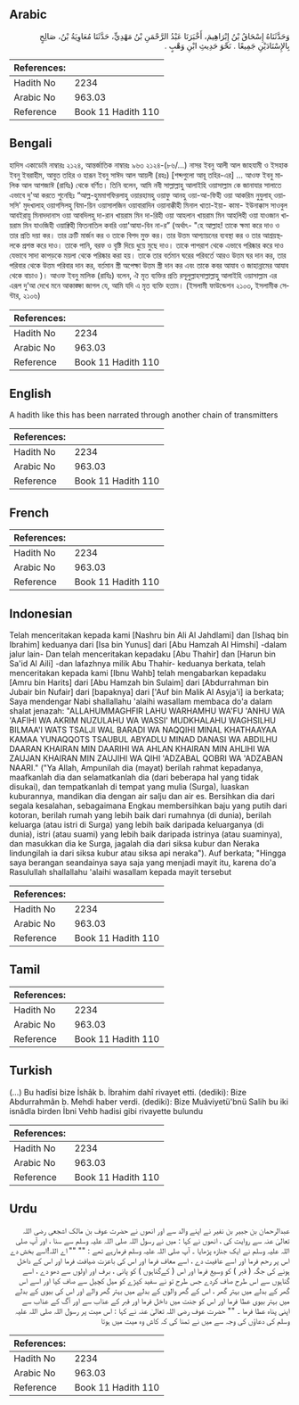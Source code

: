 ## Arabic


<div dir="rtl" lang="ar" style={{fontSize:'larger',backgroundColor:'#f8f9fa',padding:20}}>
وَحَدَّثَنَاهُ إِسْحَاقُ بْنُ إِبْرَاهِيمَ، أَخْبَرَنَا عَبْدُ الرَّحْمَنِ بْنُ مَهْدِيٍّ، حَدَّثَنَا مُعَاوِيَةُ بْنُ، صَالِحٍ بِالإِسْنَادَيْنِ جَمِيعًا ‏.‏ نَحْوَ حَدِيثِ ابْنِ وَهْبٍ ‏.‏
</div>
<div style={{backgroundColor:'#f8f9fa',padding:20, marginBottom: 10}}><table> <thead> <tr> <th>References:</th> <th></th> </tr> </thead> <tbody><tr><td>Hadith No</td><td>2234</td></tr><tr><td>Arabic No</td><td>963.03</td></tr><tr><td>Reference</td><td>Book 11 Hadith 110</td></tr></tbody></table></div>

## Bengali


<div dir="ltr" lang="bn" style={{fontSize:'larger',backgroundColor:'#f8f9fa',padding:20}}>
হাদিস একাডেমি নাম্বারঃ ২১২৪, আন্তর্জাতিক নাম্বারঃ ৯৬৩ ২১২৪-(৮৬/...) নাসর ইবনু আলী আল জাহযামী ও ইসহাক ইবনু ইবরাহীম, আবুত তহির ও হারূন ইবনু সাঈদ আল আয়লী (রহঃ) [শব্দগুলো আবূ তহির-এর] ... আওফ ইবনু মালিক আল আশজাঈ (রাযিঃ) থেকে বর্ণিত। তিনি বলেন, আমি নবী সাল্লাল্লাহু আলাইহি ওয়াসাল্লাম কে জানাযার সালাতে এভাবে দু'আ করতে শুনেছিঃ “আল্ল-হুমমাগফিরলাহু ওয়ারহামহু ওয়াফু আনহু ওয়া-আ-ফিহী ওয়া আকরিম নুযুলাহ্‌ ওয়াসসি' মুদখালাহ্‌ ওয়াগসিলহু বিমা-য়িন ওয়াসালজিন ওয়াবারাদিন ওয়ানাক্কীহী মিনাল খাতা-ইয়া- কামা- ইউনাক্কাস সাওবুল আবইরায়ু মিনাদদানাস ওয়া আবদিলহু দা-রান খায়রাম মিন দা-রিহী ওয়া আহলান খায়রাম মিন আহলিহী ওয়া যাওজান খায়রাম মিন যাওজিহী ওয়াক্বিহী ফিতনাতিল কবরি ওয়া'আযা-বিন না-র” (অর্থাৎ- "হে আল্লাহ! তাকে ক্ষমা করে দাও ও তার প্রতি দয়া কর। তার ক্রটি মার্জন কর ও তাকে বিপদ মুক্ত কর। তার উত্তম আপ্যায়নের ব্যবস্থা কর ও তার আশ্রয়স্থলকে প্রশস্ত করে দাও। তাকে পানি, বরফ ও বৃষ্টি দিয়ে ধুয়ে মুছে দাও। তাকে পাপরাশ থেকে এভাবে পরিষ্কার করে দাও যেভাবে সাদা কাপড়কে ময়লা থেকে পরিষ্কার করা হয়। তাকে তার বর্তমান ঘরের পরিবর্তে আরও উত্তম ঘর দান কর, তার পরিবার থেকে উত্তম পরিবার দান কর, বর্তমান স্ত্রী অপেক্ষা উত্তম স্ত্রী দান কর এবং তাকে কবর আযাব ও জাহান্নামের আযাব থেকে বাচাও )। আওফ ইবনু মালিক (রাযিঃ) বলেন, ঐ মৃত ব্যক্তির প্রতি রসূলুল্লাহসাল্লাল্লাহু আলাইহি ওয়াসাল্লাম এর এরূপ দু’আ দেখে মনে আকাঙ্ক্ষা জাগল যে, আমি যদি এ মৃত ব্যক্তি হতাম। (ইসলামী ফাউন্ডেশন ২১০৩, ইসলামীক সেন্টার, ২১০৬)
</div>
<div style={{backgroundColor:'#f8f9fa',padding:20, marginBottom: 10}}><table> <thead> <tr> <th>References:</th> <th></th> </tr> </thead> <tbody><tr><td>Hadith No</td><td>2234</td></tr><tr><td>Arabic No</td><td>963.03</td></tr><tr><td>Reference</td><td>Book 11 Hadith 110</td></tr></tbody></table></div>

## English


<div dir="ltr" lang="en" style={{fontSize:'larger',backgroundColor:'#f8f9fa',padding:20}}>
A hadith like this has been narrated through another chain of transmitters
</div>
<div style={{backgroundColor:'#f8f9fa',padding:20, marginBottom: 10}}><table> <thead> <tr> <th>References:</th> <th></th> </tr> </thead> <tbody><tr><td>Hadith No</td><td>2234</td></tr><tr><td>Arabic No</td><td>963.03</td></tr><tr><td>Reference</td><td>Book 11 Hadith 110</td></tr></tbody></table></div>

## French


<div dir="ltr" lang="fr" style={{fontSize:'larger',backgroundColor:'#f8f9fa',padding:20}}>

</div>
<div style={{backgroundColor:'#f8f9fa',padding:20, marginBottom: 10}}><table> <thead> <tr> <th>References:</th> <th></th> </tr> </thead> <tbody><tr><td>Hadith No</td><td>2234</td></tr><tr><td>Arabic No</td><td>963.03</td></tr><tr><td>Reference</td><td>Book 11 Hadith 110</td></tr></tbody></table></div>

## Indonesian


<div dir="ltr" lang="id" style={{fontSize:'larger',backgroundColor:'#f8f9fa',padding:20}}>
Telah menceritakan kepada kami [Nashru bin Ali Al Jahdlami] dan [Ishaq bin Ibrahim] keduanya dari [Isa bin Yunus] dari [Abu Hamzah Al Himshi] -dalam jalur lain- Dan telah menceritakan kepadaku [Abu Thahir] dan [Harun bin Sa'id Al Aili] -dan lafazhnya milik Abu Thahir- keduanya berkata, telah menceritakan kepada kami [Ibnu Wahb] telah mengabarkan kepadaku [Amru bin Harits] dari [Abu Hamzah bin Sulaim] dari [Abdurrahman bin Jubair bin Nufair] dari [bapaknya] dari ['Auf bin Malik Al Asyja'i] ia berkata; Saya mendengar Nabi shallallahu 'alaihi wasallam membaca do'a dalam shalat jenazah: "ALLAHUMMAGHFIR LAHU WARHAMHU WA'FU 'ANHU WA 'AAFIHI WA AKRIM NUZULAHU WA WASSI' MUDKHALAHU WAGHSILHU BILMAA'I WATS TSALJI WAL BARADI WA NAQQIHI MINAL KHATHAAYAA KAMAA YUNAQQOTS TSAUBUL ABYADLU MINAD DANASI WA ABDILHU DAARAN KHAIRAN MIN DAARIHI WA AHLAN KHAIRAN MIN AHLIHI WA ZAUJAN KHAIRAN MIN ZAUJIHI WA QIHI 'ADZABAL QOBRI WA 'ADZABAN NAARI." ("Ya Allah, Ampunilah dia (mayat) berilah rahmat kepadanya, maafkanlah dia dan selamatkanlah dia (dari beberapa hal yang tidak disukai), dan tempatkanlah di tempat yang mulia (Surga), luaskan kuburannya, mandikan dia dengan air salju dan air es. Bersihkan dia dari segala kesalahan, sebagaimana Engkau membersihkan baju yang putih dari kotoran, berilah rumah yang lebih baik dari rumahnya (di dunia), berilah keluarga (atau istri di Surga) yang lebih baik daripada keluarganya (di dunia), istri (atau suami) yang lebih baik daripada istrinya (atau suaminya), dan masukkan dia ke Surga, jagalah dia dari siksa kubur dan Neraka lindungilah ia dari siksa kubur atau siksa api neraka"). Auf berkata; "Hingga saya berangan seandainya saya saja yang menjadi mayit itu, karena do'a Rasulullah shallallahu 'alaihi wasallam kepada mayit tersebut
</div>
<div style={{backgroundColor:'#f8f9fa',padding:20, marginBottom: 10}}><table> <thead> <tr> <th>References:</th> <th></th> </tr> </thead> <tbody><tr><td>Hadith No</td><td>2234</td></tr><tr><td>Arabic No</td><td>963.03</td></tr><tr><td>Reference</td><td>Book 11 Hadith 110</td></tr></tbody></table></div>

## Tamil


<div dir="ltr" lang="ta" style={{fontSize:'larger',backgroundColor:'#f8f9fa',padding:20}}>

</div>
<div style={{backgroundColor:'#f8f9fa',padding:20, marginBottom: 10}}><table> <thead> <tr> <th>References:</th> <th></th> </tr> </thead> <tbody><tr><td>Hadith No</td><td>2234</td></tr><tr><td>Arabic No</td><td>963.03</td></tr><tr><td>Reference</td><td>Book 11 Hadith 110</td></tr></tbody></table></div>

## Turkish


<div dir="ltr" lang="tr" style={{fontSize:'larger',backgroundColor:'#f8f9fa',padding:20}}>
(…) Bu hadîsi bize İshâk b. İbrahim dahî rivayet etti. (dediki): Bize Abdurrahmân b. Mehdi haber verdi. (dediki): Bize Muâviyetü'bnü Salih bu iki isnâdla birden İbni Vehb hadisi gibi rivayette bulundu
</div>
<div style={{backgroundColor:'#f8f9fa',padding:20, marginBottom: 10}}><table> <thead> <tr> <th>References:</th> <th></th> </tr> </thead> <tbody><tr><td>Hadith No</td><td>2234</td></tr><tr><td>Arabic No</td><td>963.03</td></tr><tr><td>Reference</td><td>Book 11 Hadith 110</td></tr></tbody></table></div>

## Urdu


<div dir="rtl" lang="ur" style={{fontSize:'larger',backgroundColor:'#f8f9fa',padding:20}}>
عبدالرحمان بن جبیر بن نفیر نے اپنے والد سے اور انھوں نے حضرت عوف بن مالک اشجعی رضی اللہ تعالیٰ عنہ سے روایت کی ، انھوں نے کہا : میں نے رسول اللہ صلی اللہ علیہ وسلم سے سنا ، اور آپ صلی اللہ علیہ وسلم نے ایک جنازہ پڑھایا ۔ آپ صلی اللہ علیہ وسلم فرمارہے تھے : "" "" اے اللہ!اسے بخش دے اس پر رحم فرما اور اسے عافیت دے ، اسے معاف فرما اور اس کی باعزت ضیافت فرما اور اس کے داخل ہونے کی جگہ ( قبر ) کو وسیع فرما اور اس ( کےگناہوں ) کو پانی ، برف اور اولوں سے دھو دے ، اسے گناہوں سے اس طرح صاف کردے جس طرح تو نے سفید کپڑے کو میل کچیل سے صاف کیا اور اسے اس گھر کے بدلے میں بہتر گھر ، اس کے گھر والوں کے بدلے میں بہتر گھر والے اور اس کی بیوی کے بدلے میں بہتر بیوی عطا فرما اور اس کو جنت میں داخل فرما اور قبر کے عذاب سے اور آگ کے عذاب سے اپنی پناہ عطا فرما ۔ "" حضرت عوف رضی اللہ تعالیٰ عنہ نے کہا : اس میت پر رسول اللہ صلی اللہ علیہ وسلم کی دعاؤں کی وجہ سے میں نے تمنا کی کہ کاش وہ میت میں ہوتا
</div>
<div style={{backgroundColor:'#f8f9fa',padding:20, marginBottom: 10}}><table> <thead> <tr> <th>References:</th> <th></th> </tr> </thead> <tbody><tr><td>Hadith No</td><td>2234</td></tr><tr><td>Arabic No</td><td>963.03</td></tr><tr><td>Reference</td><td>Book 11 Hadith 110</td></tr></tbody></table></div>